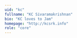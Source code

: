 ```yaml
---
uid: "kc"
fullname: "KC Sivaramakrishnan"
bio: "KC loves to Jam"
homepage: "http://kcsrk.info"
role: "core"
---
```

